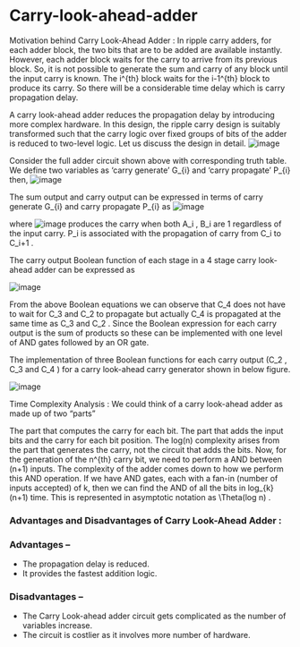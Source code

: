 # Carry-look-ahead-adder
Motivation behind Carry Look-Ahead Adder : 
In ripple carry adders, for each adder block, the two bits that are to be added are available instantly. However, each adder block waits for the carry to arrive from its previous block. So, it is not possible to generate the sum and carry of any block until the input carry is known. The i^{th}  block waits for the i-1^{th}  block to produce its carry. So there will be a considerable time delay which is carry propagation delay. 

A carry look-ahead adder reduces the propagation delay by introducing more complex hardware. In this design, the ripple carry design is suitably transformed such that the carry logic over fixed groups of bits of the adder is reduced to two-level logic. Let us discuss the design in detail. 
![image](https://user-images.githubusercontent.com/64649440/172459674-3363c479-6d8a-4496-ae4b-a40633eb99b7.png)


Consider the full adder circuit shown above with corresponding truth table. We define two variables as ‘carry generate’ G_{i}  and ‘carry propagate’ P_{i}  then, 
![image](https://user-images.githubusercontent.com/64649440/172460287-cc189241-da0a-4b43-b350-155f57ac8d87.png)
  
 

The sum output and carry output can be expressed in terms of carry generate G_{i}  and carry propagate P_{i}  as
![image](https://user-images.githubusercontent.com/64649440/172460336-f04d9781-6298-411f-94f3-6a43ee4cbdc1.png)

where ![image](https://user-images.githubusercontent.com/64649440/172460403-5aab127e-bcb2-4f2a-a181-25f9989e72aa.png)  produces the carry when both A_i  , B_i  are 1 regardless of the input carry. P_i  is associated with the propagation of carry from C_i  to C_i+1  . 
 

The carry output Boolean function of each stage in a 4 stage carry look-ahead adder can be expressed as

![image](https://user-images.githubusercontent.com/64649440/172460473-2928acd4-7f9d-4abe-8c38-681ba188e353.png)  
 

From the above Boolean equations we can observe that C_4  does not have to wait for C_3  and C_2  to propagate but actually C_4  is propagated at the same time as C_3  and C_2  . Since the Boolean expression for each carry output is the sum of products so these can be implemented with one level of AND gates followed by an OR gate.

The implementation of three Boolean functions for each carry output (C_2  , C_3  and C_4  ) for a carry look-ahead carry generator shown in below figure. 

 ![image](https://user-images.githubusercontent.com/64649440/172460680-4802fe32-43c4-4773-b30b-3ff8c91bb43e.png)




Time Complexity Analysis : 
We could think of a carry look-ahead adder as made up of two “parts” 
 

The part that computes the carry for each bit.
The part that adds the input bits and the carry for each bit position.
The log(n)  complexity arises from the part that generates the carry, not the circuit that adds the bits. 
Now, for the generation of the n^{th}  carry bit, we need to perform a AND between (n+1) inputs. The complexity of the adder comes down to how we perform this AND operation. If we have AND gates, each with a fan-in (number of inputs accepted) of k, then we can find the AND of all the bits in log_{k}(n+1)  time. This is represented in asymptotic notation as \Theta(log n)  . 

### Advantages and Disadvantages of Carry Look-Ahead Adder : 
### Advantages – 
 

* The propagation delay is reduced.
* It provides the fastest addition logic.
### Disadvantages – 
 

* The Carry Look-ahead adder circuit gets complicated as the number of variables increase.
* The circuit is costlier as it involves more number of hardware.
